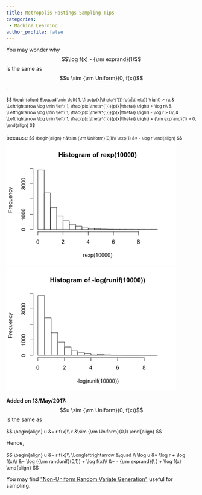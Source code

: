 ```yaml
---
title: Metropolis-Hastings Sampling Tips 
categories:
 - Machine Learning
author_profile: false
---
```

You may wonder why $$\log f(x) - {\rm exprand}(1)$$ is the same as $$u \sim {\rm Uniform}(0, f(x))$$.

<span style="font-size:0.8em; line-height:0%">
$$
\begin{align}
&\qquad \min \left( 1, \frac{p(x|\theta^{'})}{p(x|\theta)} \right) > r\\
& \Leftrightarrow \log \min \left( 1, \frac{p(x|\theta^{'})}{p(x|\theta)} \right) > \log r\\
& \Leftrightarrow \log \min \left( 1, \frac{p(x|\theta^{'})}{p(x|\theta)} \right) - \log r > 0\\
& \Leftrightarrow \log \min \left( 1, \frac{p(x|\theta^{'})}{p(x|\theta)} \right) + {\rm exprand}(1) > 0,
\end{align}
$$
</span>
<br><br>
because

<span style="font-size:0.8em; line-height:0%">
$$
\begin{align}
r &\sim {\rm Uniform}(0,1)\\
\exp(1) &= - \log r
\end{align}
$$
</span>

<img src="/assets/images/posts/rexp10000.png" width="450">
<img src="/assets/images/posts/logrunif10000.png" width="450">

**Added on 13/May/2017:**<br>
$$u \sim {\rm Uniform}(0, f(x))$$ is the same as

<span style="font-size:0.9em; line-height:0%">
$$
\begin{align}
u &= r f(x)\\
r &\sim {\rm Uniform}(0,1)
\end{align}
$$
</span>

Hence,

<span style="font-size:0.9em; line-height:0%">
$$
\begin{align}
u &= r f(x)\\
\Longleftrightarrow &\quad \\
\log u &= \log r + \log f(x)\\
	&= \log ({\rm randunif}(0,1)) + \log f(x)\\
	&= - {\rm exprand}(\ ) + \log f(x)
\end{align}
$$
</span>


You may find ["Non-Uniform Random Variate Generation"](http://www.nrbook.com/devroye/) useful for sampling.
